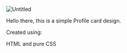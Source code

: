 ![Untitled](https://github.com/user-attachments/assets/3d1bbcd9-2a2d-49c6-94e8-3cae419edb6f)

Hello there, this is a simple Profile card design.

Created using:

HTML and pure CSS
